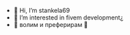 - 👋 Hi, I’m stankela69
- 👀 I’m interested in fivem development¿
- 🧨 волим и преферирам 💜
<!---
📌 stankela69/stankela69 📌
